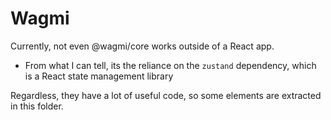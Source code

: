 # Wagmi

Currently, not even @wagmi/core works outside of a React app.

-   From what I can tell, its the reliance on the `zustand` dependency, which is a React state management library

Regardless, they have a lot of useful code, so some elements are extracted in this folder.
